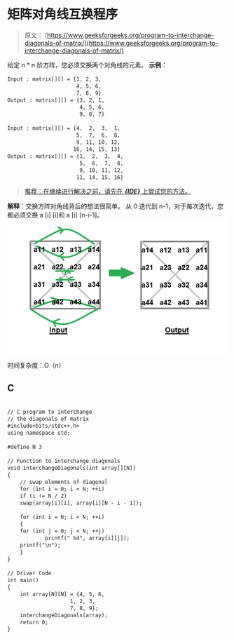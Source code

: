 # 矩阵对角线互换程序

> 原文： [https://www.geeksforgeeks.org/program-to-interchange-diagonals-of-matrix/](https://www.geeksforgeeks.org/program-to-interchange-diagonals-of-matrix/)

给定 n * n 阶方阵，您必须交换两个对角线的元素。
 **示例**：

```
Input : matrix[][] = {1, 2, 3,
                      4, 5, 6,
                      7, 8, 9} 
Output : matrix[][] = {3, 2, 1,
                       4, 5, 6,
                       9, 8, 7} 

Input : matrix[][] = {4,  2,  3,  1,
                      5,  7,  6,  8,
                      9, 11, 10, 12,
                     16, 14, 15, 13} 
Output : matrix[][] = {1,  2,  3,  4,
                       5,  6,  7,  8,
                       9, 10, 11, 12,
                      11, 14, 15, 16}

```

> [推荐：在继续进行解决之前，请先在 ***{IDE}*** 上尝试您的方法。](https://ide.geeksforgeeks.org/)

**解释**：交换方阵对角线背后的想法很简单。 从 0 迭代到 n-1，对于每次迭代，您都必须交换 a [i] [i]和 a [i] [n-i-1]。
![](img/424634e35061b9562e27eb4a9e5b19d4.png)

时间复杂度：O（n）

## C

```

// C program to interchange  
// the diagonals of matrix 
#include<bits/stdc++.h> 
using namespace std; 

#define N 3 

// Function to interchange diagonals 
void interchangeDiagonals(int array[][N]) 
{ 
    // swap elements of diagonal 
    for (int i = 0; i < N; ++i) 
    if (i != N / 2) 
    swap(array[i][i], array[i][N - i - 1]); 

    for (int i = 0; i < N; ++i) 
    { 
    for (int j = 0; j < N; ++j) 
            printf(" %d", array[i][j]); 
    printf("\n"); 
    } 
} 

// Driver Code 
int main() 
{ 
    int array[N][N] = {4, 5, 6, 
                    1, 2, 3, 
                    7, 8, 9}; 
    interchangeDiagonals(array); 
    return 0; 
} 

```